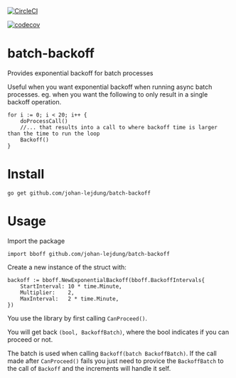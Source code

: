 [![CircleCI](https://circleci.com/gh/johan-lejdung/batch-backoff.svg?style=svg)](https://circleci.com/gh/johan-lejdung/batch-backoff)

[![codecov](https://codecov.io/gh/johan-lejdung/batch-backoff/branch/master/graph/badge.svg)](https://codecov.io/gh/johan-lejdung/batch-backoff)

# batch-backoff
Provides exponential backoff for batch processes

Useful when you want exponential backoff when running async batch processes. eg. when you want the following to only result in a single backoff operation.

```
for i := 0; i < 20; i++ {
    doProcessCall()
    //... that results into a call to where backoff time is larger than the time to run the loop
    Backoff()
}
```

# Install

```
go get github.com/johan-lejdung/batch-backoff
```

# Usage

Import the package
```
import bboff github.com/johan-lejdung/batch-backoff
```

Create a new instance of the struct with:
```
backoff := bboff.NewExponentialBackoff(bboff.BackoffIntervals{
    StartInterval: 10 * time.Minute,
    Multiplier:    2,
    MaxInterval:   2 * time.Minute,
})
```

You use the library by first calling `CanProceed()`.

You will get back `(bool, BackoffBatch)`, where the bool indicates if you can proceed or not.


The batch is used when calling `Backoff(batch BackoffBatch)`. If the call made after `CanProceed()` fails you just need to provice the `BackoffBatch` to the call of `Backoff` and the increments will handle it self.

